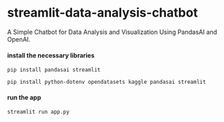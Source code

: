 # streamlit-data-analysis-chatbot
A Simple Chatbot for Data Analysis and Visualization Using PandasAI and OpenAI.

#### install the necessary libraries

`pip install pandasai streamlit`

`pip install python-dotenv opendatasets kaggle pandasai streamlit`

#### run the app

`streamlit run app.py`


